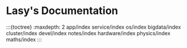# Lasy's Documentation

:::{toctree}
:maxdepth: 2
app/index
service/index
os/index
bigdata/index
cluster/index
devel/index
notes/index
hardware/index
physics/index
maths/index
:::
